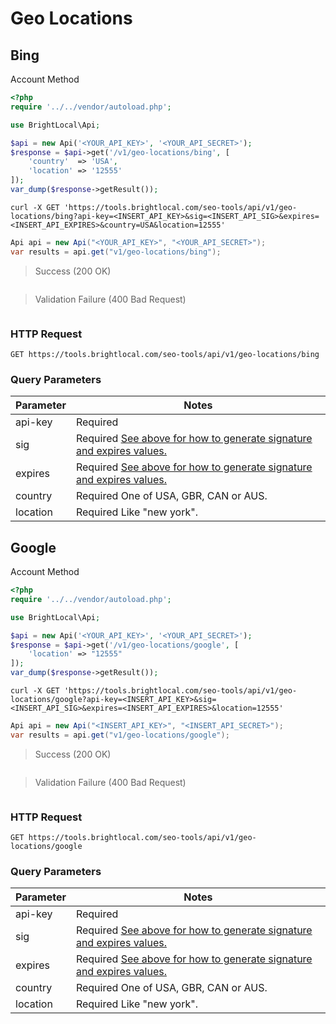 # Geo Locations

## Bing

<span class="label label-info">Account Method</span>

```php
<?php
require '../../vendor/autoload.php';

use BrightLocal\Api;

$api = new Api('<YOUR_API_KEY>', '<YOUR_API_SECRET>');
$response = $api->get('/v1/geo-locations/bing', [
    'country'  => 'USA',
    'location' => '12555'
]);
var_dump($response->getResult());
```

```shell
curl -X GET 'https://tools.brightlocal.com/seo-tools/api/v1/geo-locations/bing?api-key=<INSERT_API_KEY>&sig=<INSERT_API_SIG>&expires=<INSERT_API_EXPIRES>&country=USA&location=12555'
```

```csharp
Api api = new Api("<YOUR_API_KEY>", "<YOUR_API_SECRET>");
var results = api.get("v1/geo-locations/bing");
```

> Success (200 OK)

```json
```

> Validation Failure (400 Bad Request)

```json
```

### HTTP Request

`GET https://tools.brightlocal.com/seo-tools/api/v1/geo-locations/bing`

### Query Parameters

Parameter | Notes
--------- | -----
api-key | <span class="label label-required">Required</span>
sig | <span class="label label-required">Required</span> [See above for how to generate signature and expires values.](#authentication)
expires | <span class="label label-required">Required</span> [See above for how to generate signature and expires values.](#authentication)
country | <span class="label label-required">Required</span> One of USA, GBR, CAN or AUS.
location | <span class="label label-required">Required</span> Like "new york".

## Google

<span class="label label-info">Account Method</span>

```php
<?php
require '../../vendor/autoload.php';

use BrightLocal\Api;

$api = new Api('<YOUR_API_KEY>', '<YOUR_API_SECRET>');
$response = $api->get('/v1/geo-locations/google', [
    'location' => "12555"
]);
var_dump($response->getResult());

```

```shell
curl -X GET 'https://tools.brightlocal.com/seo-tools/api/v1/geo-locations/google?api-key=<INSERT_API_KEY>&sig=<INSERT_API_SIG>&expires=<INSERT_API_EXPIRES>&location=12555'
```

```csharp
Api api = new Api("<INSERT_API_KEY>", "<INSERT_API_SECRET>");
var results = api.get("v1/geo-locations/google");
```

> Success (200 OK)

```json

```

> Validation Failure (400 Bad Request)

```json

```
### HTTP Request

`GET https://tools.brightlocal.com/seo-tools/api/v1/geo-locations/google`

### Query Parameters

Parameter | Notes
--------- | -----
api-key | <span class="label label-required">Required</span>
sig | <span class="label label-required">Required</span> [See above for how to generate signature and expires values.](#authentication)
expires | <span class="label label-required">Required</span> [See above for how to generate signature and expires values.](#authentication)
country | <span class="label label-required">Required</span> One of USA, GBR, CAN or AUS.
location | <span class="label label-required">Required</span> Like "new york".
